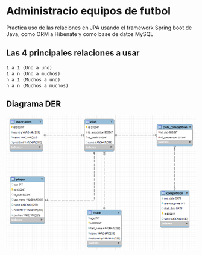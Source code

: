 # Administracio equipos de futbol

Practica uso de las relaciones en JPA usando el framework Spring boot de Java, como ORM 
a Hibenate y como base de datos MySQL

## Las 4 principales relaciones a usar
    1 a 1 (Uno a uno)
    1 a n (Uno a muchos)
    n a 1 (Muchos a uno)
    n a n (Muchos a muchos)

## Diagrama DER
![JPA-relations](src/main/resources/images/JPA-relations.png)

